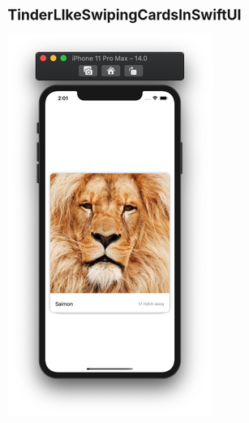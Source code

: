 # TinderLIkeSwipingCardsInSwiftUI

![](https://github.com/ram4ik/TinderLIkeSwipingCardsInSwiftUI/blob/main/TinderLIkeSwipingCardsInSwiftUI/Assets.xcassets/Screenshot%202020-07-30%20at%2014.01.28.imageset/Screenshot%202020-07-30%20at%2014.01.28.png)
